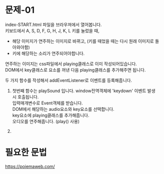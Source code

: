 # 문제-01
index-START.html 파일을 브라우져에서 열어봅니다.   
키보드에서 A, S, D, F, G, H, J, K, L 키를 눌렀을 때,   
- 해당 이미지가 연주하는 이미지로 바뀌고, (키를 때었을 때는 다시 원래 이미지로 돌아와야함)
- 키에 해당하는 소리가 연주되어야합니다.

연주하는 이미지는 css파일에서 playing클래스로 이미 작성되어있습니다.   
DOM에서 key클래스로 요소를 꺼낸 다음 playing클래스를 추가해주면 됩니다.   

두 가지 함수를 작성해서 addEventListener로 이벤트를 등록해줍니다.

1. 첫번째 함수는 playSound 입니다. window전역객체에 'keydown' 이벤트 발생 시 호출됩니다.   
입력매개변수로 Event객체를 받습니다.   
DOM에서 해당하는 audio요소와 key요소를 선택합니다.   
key요소에 playing클래스를 추가해줍니다.   
오디오를 연주해줍니다. (play() 사용)   

2. 



# 필요한 문법
<https://poiemaweb.com/>

